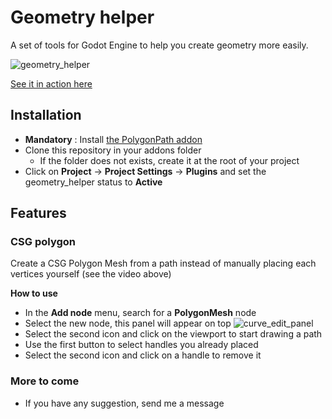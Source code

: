 # Geometry helper
A set of tools for Godot Engine to help you create geometry more easily.

![geometry_helper](https://user-images.githubusercontent.com/52043844/68046192-92a78400-fcdb-11e9-8cb0-3b49e018682b.png)

[See it in action here](https://streamable.com/kpjb7)

## Installation
+ **Mandatory** : Install [the PolygonPath addon](https://github.com/HungryProton/polygon_path)
+ Clone this repository in your addons folder
  - If the folder does not exists, create it at the root of your project
+ Click on **Project** -> **Project Settings** -> **Plugins** and set the geometry_helper status to **Active**

## Features

### CSG polygon
Create a CSG Polygon Mesh from a path instead of manually placing each vertices yourself (see the video above)

**How to use**
- In the **Add node** menu, search for a **PolygonMesh** node
- Select the new node, this panel will appear on top ![curve_edit_panel](https://user-images.githubusercontent.com/52043844/68073760-db227880-fd93-11e9-9e47-51799ab837c7.png)
- Select the second icon and click on the viewport to start drawing a path
- Use the first button to select handles you already placed
- Select the second icon and click on a handle to remove it


### More to come
- If you have any suggestion, send me a message
